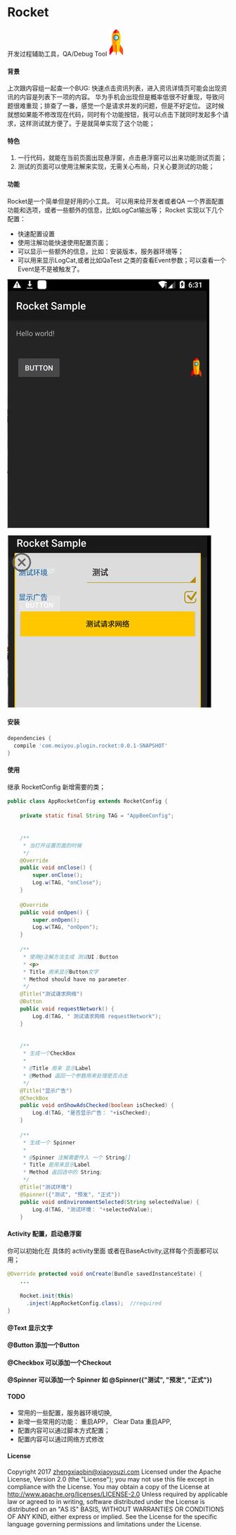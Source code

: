 # Rocket
开发过程辅助工具，QA/Debug Tool 
<img src='/images/logo.png'></img>

#### 背景
 上次跟内容组一起查一个BUG: 快速点击资讯列表，进入资讯详情页可能会出现资讯的内容是列表下一项的内容。
华为手机会出现但是概率低很不好重现，导致问题很难重现；排查了一番，感觉一个是请求并发的问题，但是不好定位。
这时候就想如果能不修改现在代码，同时有个功能按钮，我可以点击下就同时发起多个请求，这样测试就方便了。于是就简单实现了这个功能；
#### 特色
  1. 一行代码，就能在当前页面出现悬浮窗，点击悬浮窗可以出来功能测试页面；
  2. 测试的页面可以使用注解来实现，无需关心布局，只关心要测试的功能；

#### 功能
Rocket是一个简单但是好用的小工具。 可以用来给开发者或者QA 一个界面配置功能和选项，或者一些额外的信息，比如LogCat输出等；
Rocket 实现以下几个配置：

- 快速配置设置
- 使用注解功能快速使用配置页面；
- 可以显示一些额外的信息，比如：安装版本，服务器环境等；
- 可以用来显示LogCat,或者比如QaTest 之类的查看Event参数；可以查看一个Event是不是被触发了。

<img src='/images/rocket0.png'></img>


<img src='/images/rocket1.png'></img>

#### 安装
```groovy
dependencies {
  compile 'com.meiyou.plugin.rocket:0.0.1-SNAPSHOT'
}
```

#### 使用
继承  RocketConfig 新增需要的类；
```java
public class AppRocketConfig extends RocketConfig {

    private static final String TAG = "AppBeeConfig";


    /**
     * 当打开设置页面的时候
     */
    @Override
    public void onClose() {
        super.onClose();
        Log.w(TAG, "onClose");
    }

    @Override
    public void onOpen() {
        super.onOpen();
        Log.w(TAG, "onOpen");
    }

    /**
     * 使用@注解方法生成 测试UI；Button
     * <p>
     * Title 用来显示Button文字
     * Method should have no parameter.
     */
    @Title("测试请求网络")
    @Button
    public void requestNetwork() {
        Log.d(TAG, " 测试请求网络 requestNetwork");
    }


    /**
     * 生成一个CheckBox
     *
     * @Title 用来 显示Label
     * @Method 返回一个参数用来处理是否点击
     */
    @Title("显示广告")
    @CheckBox
    public void onShowAdsChecked(boolean isChecked) {
        Log.d(TAG, "是否显示广告： "+isChecked);
    }

    /**
     * 生成一个 Spinner
     *
     * @Spinner 注解需要传入 一个 String[]
     * Title 是用来显示Label
     * Method 返回选中的 String;
     */
    @Title("测试环境")
    @Spinner({"测试", "预发", "正式"})
    public void onEnvironmentSelected(String selectedValue) {
        Log.d(TAG, "测试环境： "+selectedValue);
    }
```

#### Activity 配置，启动悬浮窗 

你可以初始化在 具体的 activity里面 或者在BaseActivity,这样每个页面都可以用；

```java
@Override protected void onCreate(Bundle savedInstanceState) {
    ...

    Rocket.init(this)
      .inject(AppRocketConfig.class);  //required
}
```
####  @Text 显示文字

####  @Button 添加一个Button

#### @Checkbox 可以添加一个Checkout

#### @Spinner 可以添加一个 Spinner 如    @Spinner({"测试", "预发", "正式"})


#### TODO
- 常用的一些配置，服务器环境切换,
- 新增一些常用的功能： 重启APP， Clear Data 重启APP,
- 配置内容可以通过脚本方式配置； 
- 配置内容可以通过网络方式修改

#### License 
Copyright 2017 zhengxiaobin@xiaoyouzi.com
Licensed under the Apache License, Version 2.0 (the "License"); you may not use this file except in compliance with the License. You may obtain a copy of the License at
http://www.apache.org/licenses/LICENSE-2.0
Unless required by applicable law or agreed to in writing, software distributed under the License is distributed on an "AS IS" BASIS, WITHOUT WARRANTIES OR CONDITIONS OF ANY KIND, either express or implied. See the License for the specific language governing permissions and limitations under the License.
